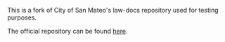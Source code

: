 This is a fork of City of San Mateo's law-docs repository used for testing purposes.

The official repository can be found [here](https://github.com/cityofsanmateo/law-docs).
